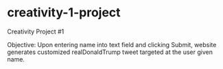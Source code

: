 # creativity-1-project
Creativity Project #1

Objective: Upon entering name into text field and clicking Submit, website generates customized realDonaldTrump tweet targeted at the user given name.
